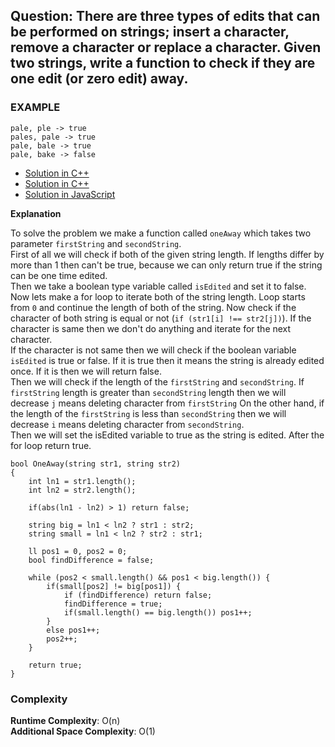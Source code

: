 ## Question: There are three types of edits that can be performed on strings; insert a character, remove a character or replace a character. Given two strings, write a function to check if they are one edit (or zero edit) away. 

### EXAMPLE 

```
pale, ple -> true
pales, pale -> true
pale, bale -> true
pale, bake -> false
```

- [Solution in C++](/Array%20and%20Strings/Array/OneAway/OneAway01.cpp)
- [Solution in C++](/Array%20and%20Strings/Array/OneAway/OneAway02.cpp)
- [Solution in JavaScript](/Array%20and%20Strings/Array/OneAway/oneAway.js)

**Explanation**

To solve the problem we make a function called `oneAway` which takes two parameter `firstString` and `secondString`. <br>
First of all we will check if both of the given string length. If lengths differ by more than 1 then can't be true, because we can only return true if the string can be one time edited. <br>
Then we take a boolean type variable called `isEdited` and set it to false. Now lets make a for loop to iterate both of the string length. Loop starts from `0` and continue the length of both of the string. Now check if the character of both string is equal or not (`if (str1[i] !== str2[j])`). If the character is same then we don't do anything and iterate for the next character. <br>
If the character is not same then we will check if the boolean variable `isEdited` is true or false. If it is true then it means the string is already edited once. If it is then we will return false. <br>
Then we will check if the length of the `firstString` and `secondString`. If `firstString` length is greater than `secondString` length then we will decrease `j` means deleting character from `firstString` On the other hand, if the length of the `firstString` is less than `secondString` then we will decrease `i` means deleting character from `secondString`. <br>
Then we will set the isEdited variable to true as the string is edited.
After the for loop return true.

```
bool OneAway(string str1, string str2)
{
    int ln1 = str1.length();
    int ln2 = str2.length();

    if(abs(ln1 - ln2) > 1) return false;

    string big = ln1 < ln2 ? str1 : str2;
    string small = ln1 < ln2 ? str2 : str1;

    ll pos1 = 0, pos2 = 0;
    bool findDifference = false;

    while (pos2 < small.length() && pos1 < big.length()) {
        if(small[pos2] != big[pos1]) {
            if (findDifference) return false;
            findDifference = true;
            if(small.length() == big.length()) pos1++;
        }
        else pos1++;
        pos2++;
    }

    return true;
}

```

### Complexity

**Runtime Complexity**: O(n) <br>
**Additional Space Complexity**: O(1)

